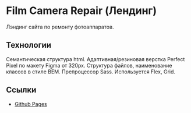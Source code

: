 # Film Camera Repair (Лендинг)

Лэндинг сайта по ремонту фотоаппаратов.

## Технологии

Семантическая структура html.
Адаптивная/резиновая верстка Perfect Pixel по макету Figma от 320px.
Структура файлов, наименование классов в стиле BEM.
Препроцессор Sass.
Используется Flex, Grid.

## Ссылки

- [Github Pages](https://oleg-kuzmin.github.io/film-camera-repair/)

